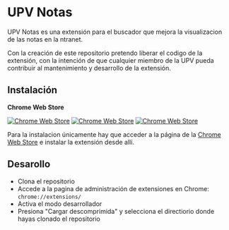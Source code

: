 # UPV Notas

UPV Notas es una extensión para el buscador que mejora la visualizacion de las notas en la ntranet.

Con la creación de este repositorio pretendo liberar el codigo de la extensión, con la intención de que cualquier miembro de la UPV pueda contribuir al mantenimiento y desarrollo de la extensión.

## Instalación

**Chrome Web Store**

[![Chrome Web Store][chrome-badge-version]][chrome-extension]
[![Chrome Web Store][chrome-badge-users]][chrome-extension]
[![Chrome Web Store][chrome-badge-rating]][chrome-extension]

Para la instalacion únicamente hay que acceder a la página de la [Chrome Web Store][chrome-extension] e instalar la extensión desde allí.

## Desarollo

- Clona el repositorio
- Accede a la pagina de administración de extensiones en Chrome: `chrome://extensions/`
- Activa el modo desarrollador
- Presiona "Cargar descomprimida" y selecciona el directiorio donde hayas clonado el repositorio




[chrome-extension]: https://chrome.google.com/webstore/detail/upv-notas/bjmnidpncfponneibaficicgamjoeidh

[chrome-badge-version]: https://img.shields.io/chrome-web-store/v/bjmnidpncfponneibaficicgamjoeidh?label=version&style=flat-square
[chrome-badge-users]: https://img.shields.io/chrome-web-store/users/bjmnidpncfponneibaficicgamjoeidh?style=flat-square
[chrome-badge-rating]: https://img.shields.io/chrome-web-store/rating/bjmnidpncfponneibaficicgamjoeidh?style=flat-square